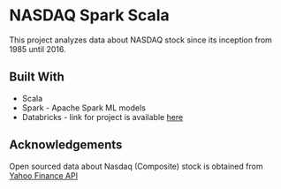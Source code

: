 # NASDAQ Spark Scala

This project analyzes data about NASDAQ stock since its inception from 1985 until 2016. 

## Built With
* Scala 
* Spark - Apache Spark ML models 
* Databricks - link for project is available [here](https://databricks-prod-cloudfront.cloud.databricks.com/public/4027ec902e239c93eaaa8714f173bcfc/1610612162130893/4428664661272861/1898739814880760/latest.html)

## Acknowledgements
Open sourced data about Nasdaq (Composite) stock is obtained from [Yahoo Finance API](https://finance.yahoo.com/quote/%5EIXIC/history?p=%5EIXIC)

